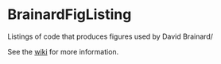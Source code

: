 # BrainardFigListing
Listings of code that produces figures used by David Brainard/

See the [wiki](https://github.com/DavidBrainard/BrainardFigListings/wiki) for more information.
